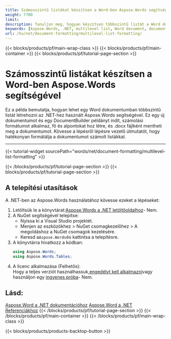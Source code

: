 ```yaml
---
title: Számosszintű listákat készítsen a Word-ben Aspose.Words segítségével
weight: 7700
limit: 
description: Tanuljon meg, hogyan készítsen többszintű listát a Word dokumentumban az .NET- hez Aspose.Words segítségével ebben a egyszerű példaban.
keywords: [Aspose.Words, .NET, multilevel list, Word document, document formatting, C#]
url: /hu/net/document-formatting/multilevel-list-formatting/
---
```

{{< blocks/products/pf/main-wrap-class >}}
{{< blocks/products/pf/main-container >}}
{{< blocks/products/pf/tutorial-page-section >}}

# Számosszintű listákat készítsen a Word-ben Aspose.Words segítségével
Ez a példa bemutatja, hogyan lehet egy Word dokumentumban többszintű listát létrehozni az .NET-hez használt Aspose.Words segítségével. Ez egy új dokumentumot és egy DocumentBuilder példányt indít, számolási formátumot alkalmaz, fő és alpontokat hoz létre, és .docx fájlként mentheti meg a dokumentumot. Kövesse a lépésről lépésre vezető útmutatót, hogy hatékonyan formátálja a dokumentumot számolt listákkal.

---
{{< tutorial-widget sourcePath="words/net/document-formatting/multilevel-list-formatting" >}}

{{< /blocks/products/pf/tutorial-page-section >}}
{{< blocks/products/pf/tutorial-page-section >}}
## A telepítési utasítások
A .NET-ben az Aspose.Words használatához kövesse ezeket a lépéseket:
1. Letöltsük le a könyvtárat:[Aspose.Words a .NET letöltőoldalhoz](https://www.aspose.com/downloads/words/net)\- Nem.
2. A NuGet segítségével telepítse:
   * Nyissa ki a Visual Studio projektét.
   * Menjen az eszközökhez > NuGet csomagkezelőhez > A megoldáshoz a NuGet csomagok kezelésére.
   * Keresd a`Aspose.Words`és kattintsa a telepítésre.
3. A könyvtárra hivatkozz a kódban:
   ```csharp
   using Aspose.Words;
   using Aspose.Words.Tables;
   ```
4. A licenc alkalmazása (Felhetős):  
   Hogy a teljes verziót használhassuk,[engedélyt kell alkalmazni](https://purchase.aspose.com/temporary-license/)vagy használjon egy [ingyenes próba](https://releases.aspose.com/words/net/)\- Nem.  


## Lásd:
[Aspose.Word a .NET dokumentációhoz](https://docs.aspose.com/words/net/)
[Aspose.Word a .NET Referenciákhoz](https://reference.aspose.com/words/net/)
{{< /blocks/products/pf/tutorial-page-section >}}
{{< /blocks/products/pf/main-container >}}
{{< /blocks/products/pf/main-wrap-class >}}

{{< blocks/products/products-backtop-button >}}
